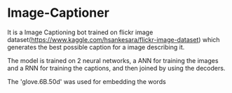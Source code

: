 # Image-Captioner
It is a Image Captioning bot trained on flickr image dataset(https://www.kaggle.com/hsankesara/flickr-image-dataset)
which generates the best possible caption for a image describing it.

The model is trained on 2 neural networks, a ANN for training the images and a RNN for training the captions, and then joined by using the decoders.

The 'glove.6B.50d' was used for embedding the words
